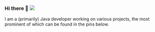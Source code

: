 ### Hi there 👋 [![](http://cf.way2muchnoise.eu/author/HarleyOConnor.svg)](https://www.curseforge.com/members/harleyoconnor/)
I am a (primarily) Java developer working on various projects, the most prominent of which can be found in the pins below.
